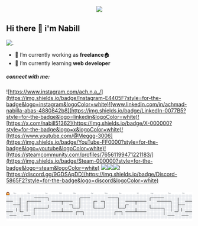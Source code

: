 <div align="center">
  <img src="https://visitor-badge.laobi.icu/badge?page_id=achmadnabillaabas.achmadnabillaabas&"  />
</div>

###

## Hi there 👋 i'm Nabill


![.](https://i.pinimg.com/originals/ba/e9/f8/bae9f877304f3dd63ca44189ec9a33ff.gif)
<!--
**achmadnabillaabas/achmadnabillaabas** is a ✨ _special_ ✨ repository because its `README.md` (this file) appears on your GitHub profile.

Here are some ideas to get you started:

- 🔭 I’m currently working on ...
- 🌱 I’m currently learning ...
- 👯 I’m looking to collaborate on ...
- 🤔 I’m looking for help with ...
- 💬 Ask me about ...
- 📫 How to reach me: ...
- 😄 Pronouns: ...
- ⚡ Fun fact: ...
-->

- 🔭 I’m currently working as **freelance**🏠
- 🌱 I’m currently learning **web developer**


##### connect with me:

![https://www.instagram.com/ach.n.a_/](https://img.shields.io/badge/Instagram-E4405F?style=for-the-badge&logo=instagram&logoColor=white)![www.linkedin.com/in/achmad-nabilla-abas-4880842b8](https://img.shields.io/badge/LinkedIn-0077B5?style=for-the-badge&logo=linkedin&logoColor=white)![https://x.com/nabill51362](https://img.shields.io/badge/X-000000?style=for-the-badge&logo=x&logoColor=white)![https://www.youtube.com/@Meggg-3006](https://img.shields.io/badge/YouTube-FF0000?style=for-the-badge&logo=youtube&logoColor=white)![https://steamcommunity.com/profiles/76561199471221183/](https://img.shields.io/badge/Steam-000000?style=for-the-badge&logo=steam&logoColor=white)
![](https://img.shields.io/badge/Riot_Games-D32936?style=for-the-badge&logo=riot-games&logoColor=white)![](https://img.shields.io/badge/Epic%20Games-313131?style=for-the-badge&logo=Epic%20Games&logoColor=white)![](https://img.shields.io/badge/curseforge-F16436?style=for-the-badge&logo=curseforge&logoColor=white)![https://discord.gg/9GDSApDD](https://img.shields.io/badge/Discord-5865F2?style=for-the-badge&logo=discord&logoColor=white)


###

<picture>
  <source media="(prefers-color-scheme: dark)" srcset="https://raw.githubusercontent.com/achmadnabillaabas/achmadnabillaabas/output/pacman-contribution-graph-dark.svg">
  <source media="(prefers-color-scheme: light)" srcset="https://raw.githubusercontent.com/achmadnabillaabas/achmadnabillaabas/output/pacman-contribution-graph.svg">
  <img alt="pacman contribution graph" src="https://raw.githubusercontent.com/achmadnabillaabas/achmadnabillaabas/output/pacman-contribution-graph.svg">
</picture>

###